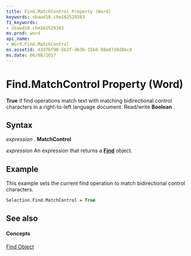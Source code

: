 ```yaml
---
title: Find.MatchControl Property (Word)
keywords: vbawd10.chm162529383
f1_keywords:
- vbawd10.chm162529383
ms.prod: word
api_name:
- Word.Find.MatchControl
ms.assetid: 43d76f90-5b3f-db3b-15b0-98e87d8d8bc8
ms.date: 06/08/2017
---
```



# Find.MatchControl Property (Word)

 **True** if find operations match text with matching bidirectional control characters in a right-to-left language document. Read/write **Boolean** .


## Syntax

 _expression_ . **MatchControl**

 _expression_ An expression that returns a **[Find](Word.Find.md)** object.


## Example

This example sets the current find operation to match bidirectional control characters.


```vb
Selection.Find.MatchControl = True
```


## See also


#### Concepts


[Find Object](Word.Find.md)

